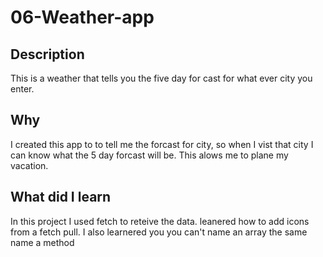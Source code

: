 # 06-Weather-app
## Description
This is a weather that tells you the five day for cast for what ever city you enter.

## Why
I created this app to to tell me the forcast for city, so when I vist that city I can know what the 5 day forcast will be. This alows me to plane my vacation.

## What did I learn 
In this project I used fetch to reteive the data. leanered how to add icons from a fetch pull. I also learnered you you can't name an array the same name a method 